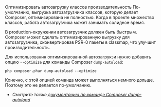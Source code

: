 Оптимизировать автозагрузку классов
производительность
По-умолчанию, выгрузка автозагрузчика классов, которую делает Composer, оптимизирована не полностью. Когда в проекте множество классов, работа автозагрузчика может занимать солидное время.

В production-окружении автозагрузчик должен быть быстрым. Composer может сделать оптимизированную выгрузку для автозагрузчика, сконвертировав PSR-0 пакеты в classmap, что улучшит производительность.

Для использования оптимизированной автозагрукзи нужно добавить опцию `--optimize` для команды Composer `dump-autoload`:

    php composer.phar dump-autoload --optimize

Конечно, с этой опцией команда может выполняться немного дольше. Поэтому это не делается по-умолчанию.

* _Смотрите также [документацию по команде Composer dump-autoload](http://getcomposer.org/doc/03-cli.md#dump-autoload)_
